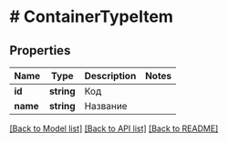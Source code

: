 # # ContainerTypeItem

## Properties

Name | Type | Description | Notes
------------ | ------------- | ------------- | -------------
**id** | **string** | Код |
**name** | **string** | Название |

[[Back to Model list]](../../README.md#models) [[Back to API list]](../../README.md#endpoints) [[Back to README]](../../README.md)
